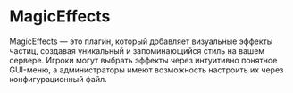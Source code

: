 # MagicEffects
MagicEffects — это плагин, который добавляет визуальные эффекты частиц, создавая уникальный и запоминающийся стиль на вашем сервере. Игроки могут выбрать эффекты через интуитивно понятное GUI-меню, а администраторы имеют возможность настроить их через конфигурационный файл.
